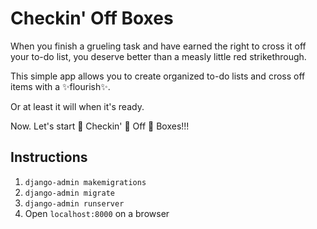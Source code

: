 # Checkin' Off Boxes

When you finish a grueling task and have earned the right to cross it off your to-do list,
you deserve better than a measly little red strikethrough.

This simple app allows you to create organized to-do lists and cross off items with a ✨flourish✨.

Or at least it will when it's ready.

Now.
Let's start 👏 Checkin' 👏 Off 👏 Boxes!!!

## Instructions

1. `django-admin makemigrations`
2. `django-admin migrate`
3. `django-admin runserver`
4. Open `localhost:8000` on a browser
